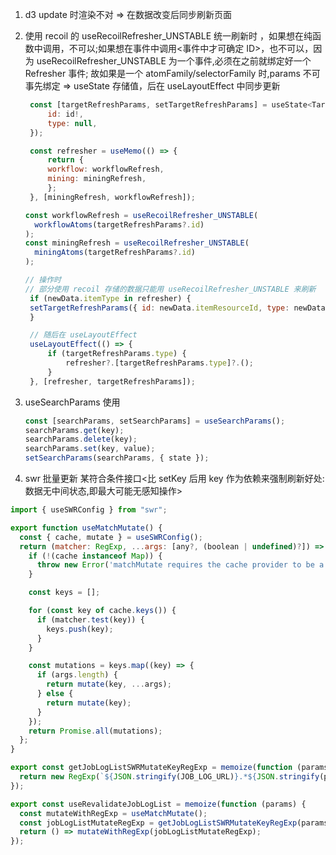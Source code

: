 1. d3 update 时渲染不对 => 在数据改变后同步刷新页面
2. 使用 recoil 的 useRecoilRefresher_UNSTABLE 统一刷新时 ，如果想在纯函数中调用，不可以;如果想在事件中调用<事件中才可确定 ID>，也不可以，因为 useRecoilRefresher_UNSTABLE 为一个事件,必须在之前就绑定好一个 Refresher 事件; 故如果是一个 atomFamily/selectorFamily 时,params 不可事先绑定 => useState 存储值，后在 useLayoutEffect 中同步更新

   ```jsx
    const [targetRefreshParams, setTargetRefreshParams] = useState<TargetRefreshParams>({
        id: id!,
        type: null,
    });

    const refresher = useMemo(() => {
        return {
        workflow: workflowRefresh,
        mining: miningRefresh,
        };
    }, [miningRefresh, workflowRefresh]);

   const workflowRefresh = useRecoilRefresher_UNSTABLE(
     workflowAtoms(targetRefreshParams?.id)
   );
   const miningRefresh = useRecoilRefresher_UNSTABLE(
     miningAtoms(targetRefreshParams?.id)
   );

   // 操作时
   // 部分使用 recoil 存储的数据只能用 useRecoilRefresher_UNSTABLE 来刷新
    if (newData.itemType in refresher) {
    setTargetRefreshParams({ id: newData.itemResourceId, type: newData.itemType as TargetRefreshParams['type'] });
    }

    // 随后在 useLayoutEffect
    useLayoutEffect(() => {
        if (targetRefreshParams.type) {
            refresher?.[targetRefreshParams.type]?.();
        }
    }, [refresher, targetRefreshParams]);

   ```

3. useSearchParams 使用

   ```jsx
   const [searchParams, setSearchParams] = useSearchParams();
   searchParams.get(key);
   searchParams.delete(key);
   searchParams.set(key, value);
   setSearchParams(searchParams, { state });
   ```

4. swr 批量更新 某符合条件接口<比 setKey 后用 key 作为依赖来强制刷新好处: 数据无中间状态,即最大可能无感知操作>

```jsx
import { useSWRConfig } from "swr";

export function useMatchMutate() {
  const { cache, mutate } = useSWRConfig();
  return (matcher: RegExp, ...args: [any?, (boolean | undefined)?]) => {
    if (!(cache instanceof Map)) {
      throw new Error('matchMutate requires the cache provider to be a Map instance');
    }

    const keys = [];

    for (const key of cache.keys()) {
      if (matcher.test(key)) {
        keys.push(key);
      }
    }

    const mutations = keys.map((key) => {
      if (args.length) {
        return mutate(key, ...args);
      } else {
        return mutate(key);
      }
    });
    return Promise.all(mutations);
  };
}

export const getJobLogListSWRMutateKeyRegExp = memoize(function (params) { // 匹配正则
  return new RegExp(`${JSON.stringify(JOB_LOG_URL)}.*${JSON.stringify(params.robotId)}.*$`);
});

export const useRevalidateJobLogList = memoize(function (params) {
  const mutateWithRegExp = useMatchMutate();
  const jobLogListMutateRegExp = getJobLogListSWRMutateKeyRegExp(params);
  return () => mutateWithRegExp(jobLogListMutateRegExp);
});
```
